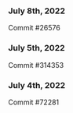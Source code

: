 ### July 8th, 2022

Commit #26576

### July 5th, 2022

Commit #314353


### July 4th, 2022

Commit #72281
